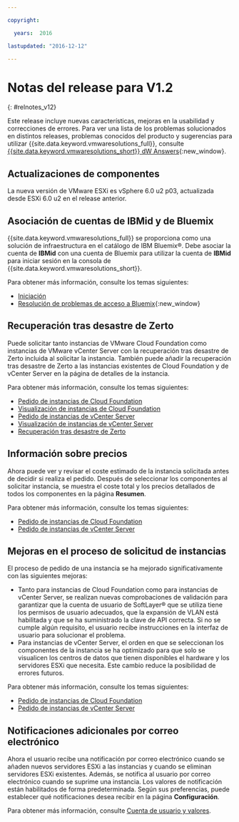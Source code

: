 ```yaml
---

copyright:

  years:  2016

lastupdated: "2016-12-12"

---
```


# Notas del release para V1.2
{: #relnotes_v12}

Este release incluye nuevas características, mejoras en la usabilidad y correcciones de errores. Para ver una lista de los problemas solucionados en distintos releases, problemas conocidos del producto y sugerencias para utilizar {{site.data.keyword.vmwaresolutions_full}}, consulte [{{site.data.keyword.vmwaresolutions_short}} dW Answers](https://developer.ibm.com/answers/topics/cloudvmw/){:new_window}.

## Actualizaciones de componentes

La nueva versión de VMware ESXi es vSphere 6.0 u2 p03, actualizada desde ESXi 6.0 u2 en el release anterior.

## Asociación de cuentas de IBMid y de Bluemix

{{site.data.keyword.vmwaresolutions_full}} se proporciona como una solución de infraestructura en el catálogo de IBM Bluemix®. Debe asociar la cuenta de **IBMid** con una cuenta de Bluemix para utilizar la cuenta de **IBMid** para iniciar sesión en la consola de {{site.data.keyword.vmwaresolutions_short}}.

Para obtener más información, consulte los temas siguientes:
* [Iniciación](/docs/services/vmwaresolutions?topic=vmware-solutions-getting-started)
* [Resolución de problemas de acceso a Bluemix](/docs/account?topic=account-accessing){:new_window}

## Recuperación tras desastre de Zerto

Puede solicitar tanto instancias de VMware Cloud Foundation como instancias de VMware vCenter Server con la recuperación tras desastre de Zerto incluida al solicitar la instancia. También puede añadir la recuperación tras desastre de Zerto a las instancias existentes de Cloud Foundation y de vCenter Server en la página de detalles de la instancia.

Para obtener más información, consulte los temas siguientes:
* [Pedido de instancias de Cloud Foundation](/docs/services/vmwaresolutions/sddc?topic=vmware-solutions-sd_orderinginstance)
* [Visualización de instancias de Cloud Foundation](/docs/services/vmwaresolutions/sddc?topic=vmware-solutions-sd_viewinginstances)
* [Pedido de instancias de vCenter Server](/docs/services/vmwaresolutions/vcenter?topic=vmware-solutions-vc_orderinginstance)
* [Visualización de instancias de vCenter Server](/docs/services/vmwaresolutions/vcenter?topic=vmware-solutions-vc_viewinginstances)
* [Recuperación tras desastre de Zerto](/docs/services/vmwaresolutions/services?topic=vmware-solutions-addingzertodr)

## Información sobre precios

Ahora puede ver y revisar el coste estimado de la instancia solicitada antes de decidir si realiza el pedido. Después de seleccionar los componentes al solicitar instancia, se muestra el coste total y los precios detallados de todos los componentes en la página **Resumen**.

Para obtener más información, consulte los temas siguientes:
* [Pedido de instancias de Cloud Foundation](/docs/services/vmwaresolutions/sddc?topic=vmware-solutions-sd_orderinginstance)
* [Pedido de instancias de vCenter Server](/docs/services/vmwaresolutions/vcenter?topic=vmware-solutions-vc_orderinginstance)

## Mejoras en el proceso de solicitud de instancias

El proceso de pedido de una instancia se ha mejorado significativamente con las siguientes mejoras:
* Tanto para instancias de Cloud Foundation como para instancias de vCenter Server, se realizan nuevas comprobaciones de validación para garantizar que la cuenta de usuario de SoftLayer® que se utiliza tiene los permisos de usuario adecuados, que la expansión de VLAN está habilitada y que se ha suministrado la clave de API correcta. Si no se cumple algún requisito, el usuario recibe instrucciones en la interfaz de usuario para solucionar el problema.
*  Para instancias de vCenter Server, el orden en que se seleccionan los componentes de la instancia se ha optimizado para que solo se visualicen los centros de datos que tienen disponibles el hardware y los servidores ESXi que necesita. Este cambio reduce la posibilidad de errores futuros.

Para obtener más información, consulte los temas siguientes:
* [Pedido de instancias de Cloud Foundation](/docs/services/vmwaresolutions/sddc?topic=vmware-solutions-sd_orderinginstance)
* [Pedido de instancias de vCenter Server](/docs/services/vmwaresolutions/vcenter?topic=vmware-solutions-vc_orderinginstance)

## Notificaciones adicionales por correo electrónico

Ahora el usuario recibe una notificación por correo electrónico cuando se añaden nuevos servidores ESXi a las instancias y cuando se eliminan servidores ESXi existentes. Además, se notifica al usuario por correo electrónico cuando se suprime una instancia. Los valores de notificación están habilitados de forma predeterminada. Según sus preferencias, puede establecer qué notificaciones desea recibir en la página **Configuración**.

Para obtener más información, consulte [Cuenta de usuario y valores](/docs/services/vmwaresolutions/vmonic?topic=vmware-solutions-useraccount).
